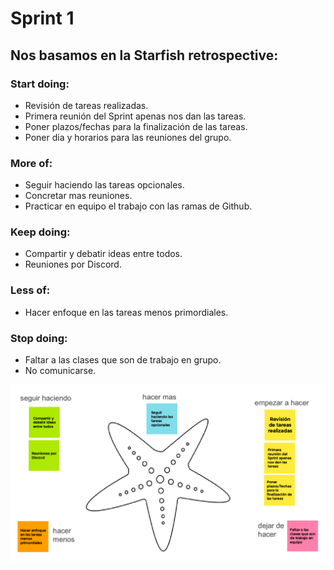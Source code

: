 # Sprint 1
## Nos basamos en la Starfish retrospective:

### Start doing:

* Revisión de tareas realizadas.
* Primera reunión del Sprint apenas nos dan las tareas.
* Poner plazos/fechas para la finalización de las tareas.
* Poner dia y horarios para las reuniones del grupo.

### More of:
* Seguir haciendo las tareas opcionales.
* Concretar mas reuniones.
* Practicar en equipo el trabajo con las ramas de Github.

### Keep doing:
* Compartir y debatir ideas entre todos.
* Reuniones por Discord.

### Less of:
* Hacer enfoque en las tareas menos primordiales.

### Stop doing:
* Faltar a las clases que son de trabajo en grupo.
* No comunicarse.

![star](/public/images/star.png)

